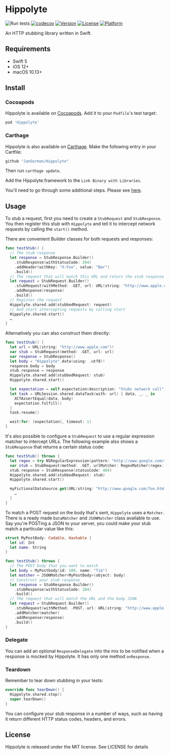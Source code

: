 # Hippolyte

![Run tests](https://github.com/JanGorman/Hippolyte/workflows/CI/badge.svg)
[![codecov](https://codecov.io/gh/JanGorman/Hippolyte/branch/master/graph/badge.svg)](https://codecov.io/gh/JanGorman/Hippolyte)
[![Version](https://img.shields.io/cocoapods/v/Hippolyte.svg?style=flat)](http://cocoapods.org/pods/Hippolyte)
[![License](https://img.shields.io/cocoapods/l/Hippolyte.svg?style=flat)](http://cocoapods.org/pods/Hippolyte)
[![Platform](https://img.shields.io/cocoapods/p/Hippolyte.svg?style=flat)](http://cocoapods.org/pods/Hippolyte)

An HTTP stubbing library written in Swift.

## Requirements

- Swift 5
- iOS 12+
- macOS 10.13+

## Install

### Cocoapods

Hippolyte is available on [Cocoapods](http://cocoapods.org). Add it to your `Podfile`'s test target:

```ruby
pod 'Hippolyte'
```

### Carthage

Hippolyte is also available on [Carthage](https://github.com/Carthage/Carthage). Make the following entry in your Cartfile:

```ruby
github "JanGorman/Hippolyte"
```

Then run `carthage update`.

Add the Hippolyte.framework to the `Link Binary with Libraries`.

You'll need to go through some additional steps.
Please see [here](https://github.com/Carthage/Carthage#quick-start).

## Usage

To stub a request, first you need to create a `StubRequest` and `StubResponse`. You then register this stub with `Hippolyte` and tell it to intercept network requests by calling the `start()` method.

There are convenient Builder classes for both requests and responses:

```swift
func testStub() {
  // The stub response
  let response = StubResponse.Builder()
    .stubResponse(withStatusCode: 204)
    .addHeader(withKey: "X-Foo", value: "Bar")
    .build()
  // The request that will match this URL and return the stub response
  let request = StubRequest.Builder()
    .stubRequest(withMethod: .GET, url: URL(string: "http://www.apple.com")!)
    .addResponse(response)
    .build()
  // Register the request
  Hippolyte.shared.add(stubbedRequest: request)
  // And start intercepting requests by calling start
  Hippolyte.shared.start()
  …
}
```

Alternatively you can also construct them directly:

```swift
func testStub() {
  let url = URL(string: "http://www.apple.com")!
  var stub = StubRequest(method: .GET, url: url)
  var response = StubResponse()
  let body = "Hippolyte".data(using: .utf8)!
  response.body = body
  stub.response = response
  Hippolyte.shared.add(stubbedRequest: stub)
  Hippolyte.shared.start()

  let expectation = self.expectation(description: "Stubs network call")
  let task = URLSession.shared.dataTask(with: url) { data, _, _ in
    XCTAssertEqual(data, body)
    expectation.fulfill()
  }
  task.resume()

  wait(for: [expectation], timeout: 1)
}
```

It's also possible to configure a `StubRequest` to use a regular expression matcher to intercept URLs. The following example also shows a `StubResponse` that returns a certain status code:

```swift
func testStub() throws {
  let regex = try NSRegularExpression(pattern: "http://www.google.com/+", options: [])
  var stub = StubRequest(method: .GET, urlMatcher: RegexMatcher(regex: regex))
  stub.response = StubResponse(statusCode: 404)
  Hippolyte.shared.add(stubbedRequest: stub)
  Hippolyte.shared.start()

  myFictionalDataSource.get(URL(string: "http://www.google.com/foo.html")!) {
    …
  }
}
```

To match a POST request on the body that's sent, `Hippolyte` uses a `Matcher`. There is a ready made `DataMatcher` and `JSONMatcher` class available to use. Say you're POSTing a JSON to your server, you could make your stub match a particular value like this:

```swift
struct MyPostBody: Codable, Hashable {
  let id: Int
  let name: String
}

func testStub() throws {
  // The POST body that you want to match
  let body = MyPostbody(id: 100, name: "Tim")
  let matcher = JSONMatcher<MyPostBody>(object: body)
  // Construct your stub response
  let response = StubResponse.Builder()
    .stubResponse(withStatusCode: 204)
    .build()
  // The request that will match the URL and the body JSON
  let request = StubRequest.Builder()
    .stubRequest(withMethod: .POST, url: URL(string: "http://www.apple.com")!)
    .addMatcher(matcher)
    .addResponse(response)
    .build()
}
```

### Delegate

You can add an optional `ResponseDelegate` into the mix to be notified when a response is mocked by Hippolyte. It has only one method `onResponse`.

### Teardown

Remember to tear down stubbing in your tests:

```swift
override func tearDown() {
  Hippolyte.shared.stop()
  super.tearDown()
}
```

You can configure your stub response in a number of ways, such as having it return different HTTP status codes, headers, and errors.

## License

Hippolyte is released under the MIT license. See LICENSE for details
